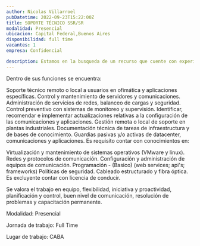 ```yaml
---
author: Nicolas Villarroel
pubDatetime: 2022-09-23T15:22:00Z
title: SOPORTE TÉCNICO SSR/SR
modalidad: Presencial
ubicacion: Capital Federal,Buenos Aires
disponibilidad: full time
vacantes: 1
empresa: Confidencial

description: Estamos en la busqueda de un recurso que cuente con experiencia mínima de 5 años en mantenimientos de infraestructura y atención a usuarios.Quien ocupe esta posición será encargado de gestionar tareas desde soporte a usuarios hasta la administración de redes de comunicaciones.
---
```


Dentro de sus funciones se encuentra:

Soporte técnico remoto o local a usuarios en ofimática y aplicaciones específicas.
Control y mantenimiento de servidores y comunicaciones.
Administración de servicios de redes, balanceo de cargas y seguridad.
Control preventivo con sistemas de monitoreo y supervisión.
Identificar, recomendar e implementar actualizaciones relativas a la configuración de las comunicaciones y aplicaciones.
Gestión remota o local de soporte en plantas industriales.
Documentación técnica de tareas de infraestructura y de bases de conocimiento.
Guardias pasivas y/o activas de datacenter, comunicaciones y aplicaciones.
Es requisito contar con conocimientos en:

Virtualización y mantenimiento de sistemas operativos (VMware y linux).
Redes y protocolos de comunicación.
Configuración y administración de equipos de comunicación.
Programación - (Basico) (web services; api's; frameworks)
Políticas de seguridad.
Cableado estructurado y fibra óptica.
Es excluyente contar con licencia de conducir.

Se valora el trabajo en equipo, flexibilidad, iniciativa y proactividad, planificación y control, buen nivel de comunicación, resolución de problemas y capacitación permanente.

Modalidad: Presencial

Jornada de trabajo: Full Time

Lugar de trabajo: CABA
